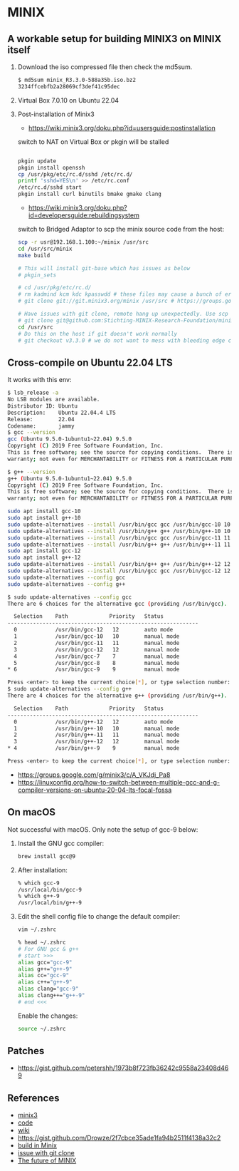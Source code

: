 # MINIX

## A workable setup for building MINIX3 on MINIX itself

1. Download the iso compressed file then check the md5sum.

   ```sh
   $ md5sum minix_R3.3.0-588a35b.iso.bz2
   3234ffcebfb2a28069cf3def41c95dec
   ```

2. Virtual Box 7.0.10 on Ubuntu 22.04

3. Post-installation of Minix3

   - <https://wiki.minix3.org/doku.php?id=usersguide:postinstallation>

   switch to NAT on Virtual Box or pkgin will be stalled

   ```sh

   pkgin update
   pkgin install openssh
   cp /usr/pkg/etc/rc.d/sshd /etc/rc.d/
   printf 'sshd=YES\n' >> /etc/rc.conf
   /etc/rc.d/sshd start
   pkgin install curl binutils bmake gmake clang
   ```

   - <https://wiki.minix3.org/doku.php?id=developersguide:rebuildingsystem>

   switch to Bridged Adaptor to scp the minix source code from the host:

   ```sh
   scp -r usr@192.168.1.100:~/minix /usr/src
   cd /usr/src/minix
   make build

   ```

   ```sh
   # This will install git-base which has issues as below
   # pkgin_sets

   # cd /usr/pkg/etc/rc.d/
   # rm kadmind kcm kdc kpasswdd # these files may cause a bunch of errors, see https://groups.google.com/forum/#!topic/minix3/HrQe7xJbnDQ
   # git clone git://git.minix3.org/minix /usr/src # https://groups.google.com/g/minix3/c/av5gZMLO6y8

   # Have issues with git clone, remote hang up unexpectedly. Use scp from local instead
   # git clone git@github.com:Stichting-MINIX-Research-Foundation/minix.git /usr/src # You'll have to set up a ssh key and add the public key to github: https://docs.github.com/en/authentication/connecting-to-github-with-ssh/generating-a-new-ssh-key-and-adding-it-to-the-ssh-agent
   cd /usr/src
   # Do this on the host if git doesn't work normally
   # git checkout v3.3.0 # we do not want to mess with bleeding edge code (do we?)
   ```

## Cross-compile on Ubuntu 22.04 LTS

It works with this env:

```sh
$ lsb_release -a
No LSB modules are available.
Distributor ID: Ubuntu
Description:    Ubuntu 22.04.4 LTS
Release:        22.04
Codename:       jammy
$ gcc --version
gcc (Ubuntu 9.5.0-1ubuntu1~22.04) 9.5.0
Copyright (C) 2019 Free Software Foundation, Inc.
This is free software; see the source for copying conditions.  There is NO
warranty; not even for MERCHANTABILITY or FITNESS FOR A PARTICULAR PURPOSE.

$ g++ --version
g++ (Ubuntu 9.5.0-1ubuntu1~22.04) 9.5.0
Copyright (C) 2019 Free Software Foundation, Inc.
This is free software; see the source for copying conditions.  There is NO
warranty; not even for MERCHANTABILITY or FITNESS FOR A PARTICULAR PURPOSE.
```

```sh
sudo apt install gcc-10
sudo apt install g++-10
sudo update-alternatives --install /usr/bin/gcc gcc /usr/bin/gcc-10 10
sudo update-alternatives --install /usr/bin/g++ g++ /usr/bin/g++-10 10
sudo update-alternatives --install /usr/bin/gcc gcc /usr/bin/gcc-11 11
sudo update-alternatives --install /usr/bin/g++ g++ /usr/bin/g++-11 11
sudo apt install gcc-12
sudo apt install g++-12
sudo update-alternatives --install /usr/bin/g++ g++ /usr/bin/g++-12 12
sudo update-alternatives --install /usr/bin/gcc gcc /usr/bin/gcc-12 12
sudo update-alternatives --config gcc
sudo update-alternatives --config g++
```

```sh
$ sudo update-alternatives --config gcc
There are 6 choices for the alternative gcc (providing /usr/bin/gcc).

  Selection    Path             Priority   Status
------------------------------------------------------------
  0            /usr/bin/gcc-12   12        auto mode
  1            /usr/bin/gcc-10   10        manual mode
  2            /usr/bin/gcc-11   11        manual mode
  3            /usr/bin/gcc-12   12        manual mode
  4            /usr/bin/gcc-7    7         manual mode
  5            /usr/bin/gcc-8    8         manual mode
* 6            /usr/bin/gcc-9    9         manual mode

Press <enter> to keep the current choice[*], or type selection number:
$ sudo update-alternatives --config g++
There are 4 choices for the alternative g++ (providing /usr/bin/g++).

  Selection    Path             Priority   Status
------------------------------------------------------------
  0            /usr/bin/g++-12   12        auto mode
  1            /usr/bin/g++-10   10        manual mode
  2            /usr/bin/g++-11   11        manual mode
  3            /usr/bin/g++-12   12        manual mode
* 4            /usr/bin/g++-9    9         manual mode

Press <enter> to keep the current choice[*], or type selection number:
```

- <https://groups.google.com/g/minix3/c/A_VKJdj_Pa8>
- <https://linuxconfig.org/how-to-switch-between-multiple-gcc-and-g-compiler-versions-on-ubuntu-20-04-lts-focal-fossa>

## On macOS

Not successful with macOS. Only note the setup of gcc-9 below:

1. Install the GNU gcc compiler:

   ```sh
   brew install gcc@9
   ```

2. After installation:

   ```sh
   % which gcc-9
   /usr/local/bin/gcc-9
   % which g++-9
   /usr/local/bin/g++-9
   ```

3. Edit the shell config file to change the default compiler:

   ```sh
   vim ~/.zshrc
   ```

   ```sh
   % head ~/.zshrc
   # For GNU gcc & g++
   # start >>>
   alias gcc="gcc-9"
   alias g++="g++-9"
   alias cc="gcc-9"
   alias c++="g++-9"
   alias clang="gcc-9"
   alias clang++="g++-9"
   # end <<<
   ```

   Enable the changes:

   ```sh
   source ~/.zshrc
   ```

## Patches

- <https://gist.github.com/petershh/1973b8f723fb36242c9558a23408d469>

## References

- [minix3](https://www.minix3.org)
- [code](https://github.com/Stichting-MINIX-Research-Foundation/minix)
- [wiki](https://en.wikipedia.org/wiki/Minix)
- <https://gist.github.com/Drowze/2f7cbce35ade1fa94b2511f4138a32c2>
- [build in Minix](https://wiki.minix3.org/doku.php?id=releases:3.2.1:developersguide:trackingcurrent)
- [issue with git clone](https://groups.google.com/g/minix3/c/av5gZMLO6y8)
- [The future of MINIX](https://groups.google.com/g/minix3/c/nUG1NwxXXkg)
